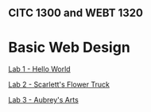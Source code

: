 ## CITC 1300 and WEBT 1320
<h1>Basic Web Design</h1>

<a href="lab 1/index.html" target="_blank">Lab 1 - Hello World</a>

<a href="lab 2/index.html" target="_blank">Lab 2 - Scarlett's Flower Truck</a>

<a href="lab 3/index.html" target="_blank">Lab 3 - Aubrey's Arts</a>
